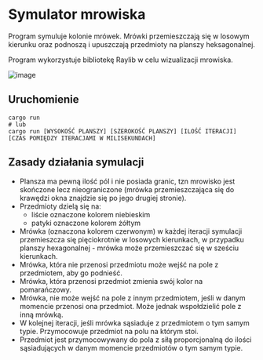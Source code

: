 # Symulator mrowiska

Program symuluje kolonie mrówek. Mrówki przemieszczają się w losowym kierunku oraz podnoszą i upuszczają przedmioty na planszy heksagonalnej.

Program wykorzystuje bibliotekę Raylib w celu wizualizacji mrowiska.

![image](https://github.com/bjaglowski/anthill/assets/89010497/0b3cf705-a620-4de8-97d2-db3db6627fa8)


## Uruchomienie
```shell
cargo run
# lub
cargo run [WYSOKOŚĆ PLANSZY] [SZEROKOŚĆ PLANSZY] [ILOŚĆ ITERACJI] [CZAS POMIĘDZY ITERACJAMI W MILISEKUNDACH]
```

## Zasady działania symulacji

- Plansza ma pewną ilość pól i nie posiada granic, tzn mrowisko jest skończone lecz nieograniczone (mrówka przemieszczająca się do krawędzi okna znajdzie się po jego drugiej stronie).
- Przedmioty dzielą się na:
  - liście oznaczone kolorem niebieskim
  - patyki oznaczone kolorem żółtym
- Mrówka (oznaczona kolorem czerwonym) w każdej iteracji symulacji przemieszcza się pięciokrotnie w losowych kierunkach, w przypadku planszy hexagonalnej - mrówka może przemieszczać się w sześciu kierunkach.
- Mrówka, która nie przenosi przedmiotu może wejść na pole z przedmiotem, aby go podnieść.
- Mrówka, która przenosi przedmiot zmienia swój kolor na pomarańczowy.
- Mrówka, nie może wejść na pole z innym przedmiotem, jeśli w danym momencie przenosi ona przedmiot. Może jednak wspołdzielić pole z inną mrówką.
- W kolejnej iteracji, jeśli mrówka sąsiaduje z przedmiotem o tym samym typie. Przymocowuje przedmiot na polu na którym stoi.
- Przedmiot jest przymocowywany do pola z siłą proporcjonalną do ilości sąsiadujących w danym momencie przedmiotów o tym samym typie.
